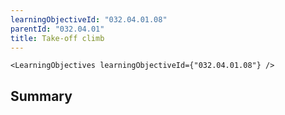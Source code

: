 ```yaml
---
learningObjectiveId: "032.04.01.08"
parentId: "032.04.01"
title: Take-off climb
---
```


```tsx eval
<LearningObjectives learningObjectiveId={"032.04.01.08"} />
```

## Summary
